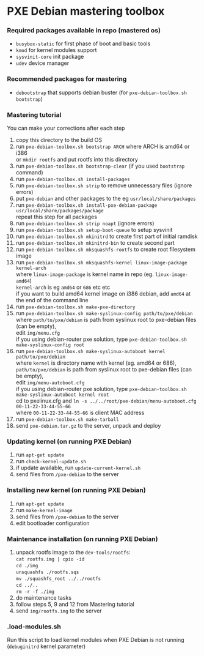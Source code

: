 # PXE Debian mastering toolbox

### Required packages available in repo (mastered os)
* `busybox-static` for first phase of boot and basic tools
* `kmod` for kernel modules support
* `sysvinit-core` init package
* `udev` device manager

### Recommended packages for mastering
* `debootstrap` that supports debian buster (for `pxe-debian-toolbox.sh bootstrap`)

### Mastering tutorial
You can make your corrections after each step
1) copy this directory to the build OS
2) run `pxe-debian-toolbox.sh bootstrap ARCH` where ARCH is amd64 or i386  
	or `mkdir rootfs` and put rootfs into this directory
3) run `pxe-debian-toolbox.sh bootstrap-clear` (if you used `bootstrap` command)
4) run `pxe-debian-toolbox.sh install-packages`
5) run `pxe-debian-toolbox.sh strip` to remove unnecessary files (ignore errors)
6) put `pxe-debian` and other packages to the eg `usr/local/share/packages`
7) run `pxe-debian-toolbox.sh install-pxe-debian-package usr/local/share/packages/package`  
	repeat this step for all packages
8) run `pxe-debian-toolbox.sh strip noapt` (ignore errors)
9) run `pxe-debian-toolbox.sh setup-boot-queue` to setup sysvinit
10) run `pxe-debian-toolbox.sh mkinitrd` to create first part of initial ramdisk
11) run `pxe-debian-toolbox.sh mkinitrd-bin` to create second part
12) run `pxe-debian-toolbox.sh mksquashfs-rootfs` to create root filesystem image
13) run `pxe-debian-toolbox.sh mksquashfs-kernel linux-image-package kernel-arch`  
	where `linux-image-package` is kernel name in repo (eg. `linux-image-amd64`)  
	`kernel-arch` is eg `amd64` or `686` etc etc  
	if you want to build amd64 kernel image on i386 debian, add `amd64` at the end of the command line
14) run `pxe-debian-toolbox.sh make-pxe-directory`
15) run `pxe-debian-toolbox.sh make-syslinux-config path/to/pxe/debian`  
	where `path/to/pxe/debian` is path from syslinux root to pxe-debian files (can be empty),  
	edit `img/menu.cfg`  
	if you using debian-router pxe solution, type `pxe-debian-toolbox.sh make-syslinux-config root`
16) run `pxe-debian-toolbox.sh make-syslinux-autoboot kernel path/to/pxe/debian`  
	where `kernel` is directory name with kernel (eg. amd64 or 686),  
	`path/to/pxe/debian` is path from syslinux root to pxe-debian files (can be empty),  
	edit `img/menu-autoboot.cfg`  
	if you using debian-router pxe solution, type `pxe-debian-toolbox.sh make-syslinux-autoboot kernel root`  
	cd to pxelinux.cfg and `ln -s ../../root/pxe-debian/menu-autoboot.cfg 00-11-22-33-44-55-66`  
	where `00-11-22-33-44-55-66` is client MAC address
17) run `pxe-debian-toolbox.sh make-tarball`
18) send `pxe-debian.tar.gz` to the server, unpack and deploy

### Updating kernel (on running PXE Debian)
1) run `apt-get update`
2) run `check-kernel-update.sh`
3) if update available, run `update-current-kernel.sh`
4) send files from `/pxe-debian` to the server

### Installing new kernel (on running PXE Debian)
1) run `apt-get update`
2) run `make-kernel-image`
3) send files from `/pxe-debian` to the server
4) edit bootloader configuration

### Maintenance installation (on running PXE Debian)
1) unpack rootfs image to the `dev-tools/rootfs`:  
	`cat rootfs.img | cpio -id`  
	`cd ./img`  
	`unsquashfs ./rootfs.sqs`  
	`mv ./squashfs_root ../../rootfs`  
	`cd ../..`  
	`rm -r -f ./img`
2) do maintenance tasks
3) follow steps 5, 9 and 12 from Mastering tutorial
4) send `img/rootfs.img` to the server

### .load-modules.sh
Run this script to load kernel modules when PXE Debian is not running (`debuginitrd` kernel parameter)

